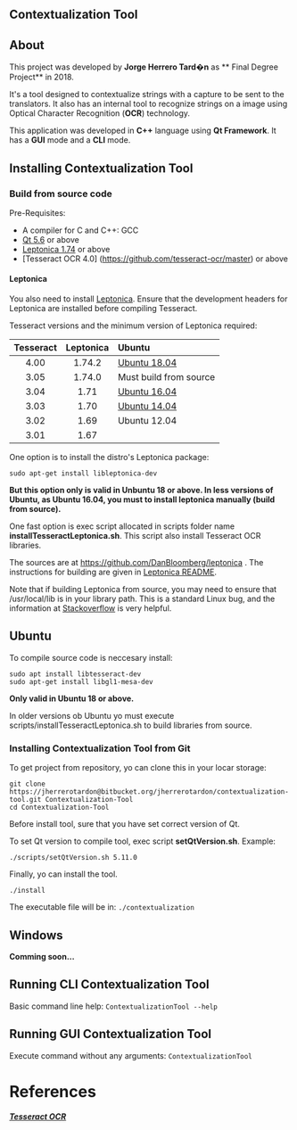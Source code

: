 ## Contextualization Tool

## About

This project was developed by **Jorge Herrero Tard�n** as **
Final Degree Project** in 2018.

It's a tool designed to contextualize strings with a capture to be sent to the translators. It also has an internal tool to recognize strings on a image using Optical Character Recognition (**OCR**) technology.

This application was developed in **C++** language using **Qt Framework**. It has a **GUI** mode and a **CLI** mode.

## Installing Contextualization Tool

### Build from source code

Pre-Requisites:

- A compiler for C and C++: GCC
- [Qt 5.6](https://www.qt.io/download) or above
- [Leptonica 1.74](http://www.leptonica.org/) or above
- [Tesseract OCR 4.0] (https://github.com/tesseract-ocr/master) or above

#### Leptonica

You also need to install [Leptonica](http://www.leptonica.org/). Ensure that the development headers for Leptonica are installed before compiling Tesseract.

Tesseract versions and the minimum version of Leptonica required:

**Tesseract** | **Leptonica** | **Ubuntu**
:-------------------: | :---------------------------------------: | :---------
4.00 | 1.74.2 | [Ubuntu 18.04](https://packages.ubuntu.com/bionic/tesseract-ocr)
3.05 | 1.74.0 | Must build from source
3.04 | 1.71 | [Ubuntu 16.04](http://packages.ubuntu.com/xenial/tesseract-ocr)
3.03 | 1.70 | [Ubuntu 14.04](http://packages.ubuntu.com/trusty/tesseract-ocr)
3.02 | 1.69 | Ubuntu 12.04
3.01 | 1.67 |

One option is to install the distro's Leptonica package:

```
sudo apt-get install libleptonica-dev
```

**But this option only is valid in Unbuntu 18 or above. In less versions of Ubuntu, as Ubuntu 16.04, you must to install leptonica manually (build from source).**

One fast option is exec script allocated in scripts folder name **installTesseractLeptonica.sh**. This script also install Tesseract OCR libraries.

The sources are at https://github.com/DanBloomberg/leptonica . The instructions for building are given in [Leptonica README](http://www.leptonica.org/source/README.html).

Note that if building Leptonica from source, you may need to ensure that /usr/local/lib is in your library path. This is a standard Linux bug, and the information at [Stackoverflow](http://stackoverflow.com/questions/4743233/is-usr-local-lib-searched-for-shared-libraries) is very helpful.

## Ubuntu

To compile source code is neccesary install:
```
sudo apt install libtesseract-dev
sudo apt-get install libgl1-mesa-dev
```
**Only valid in Ubuntu 18 or above.**

In older versions ob Ubuntu yo must execute scripts/installTesseractLeptonica.sh to build libraries from source.

### Installing Contextualization Tool from Git

To get project from repository, yo can clone this in your locar storage:

```
git clone https://jherrerotardon@bitbucket.org/jherrerotardon/contextualization-tool.git Contextualization-Tool
cd Contextualization-Tool
```

Before install tool, sure that you have set correct version of Qt.

To set Qt version to compile tool, exec script **setQtVersion.sh**. Example:

```
./scripts/setQtVersion.sh 5.11.0
```

Finally, yo can install the tool.

```
./install
```

The executable file will be in:
`./contextualization`
## Windows

**Comming soon...**

## Running CLI Contextualization Tool

Basic command line help:
	`ContextualizationTool --help`

## Running GUI Contextualization Tool

Execute command without any arguments:
	`ContextualizationTool`

# References
***[Tesseract OCR](https://github.com/tesseract-ocr/tesseract)***
